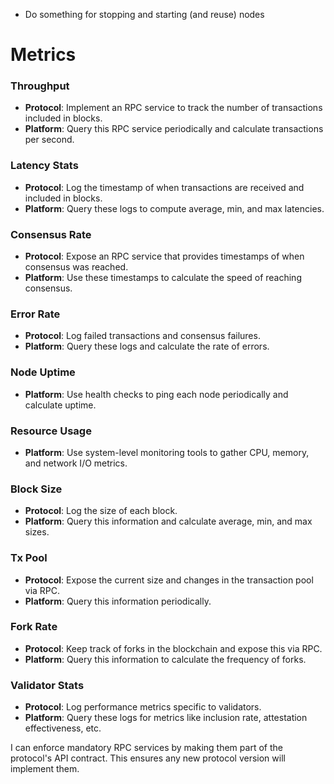 - Do something for stopping and starting (and reuse) nodes


# Metrics

### Throughput
- **Protocol**: Implement an RPC service to track the number of transactions included in blocks.
- **Platform**: Query this RPC service periodically and calculate transactions per second.

### Latency Stats
- **Protocol**: Log the timestamp of when transactions are received and included in blocks.
- **Platform**: Query these logs to compute average, min, and max latencies.

### Consensus Rate
- **Protocol**: Expose an RPC service that provides timestamps of when consensus was reached.
- **Platform**: Use these timestamps to calculate the speed of reaching consensus.

### Error Rate
- **Protocol**: Log failed transactions and consensus failures.
- **Platform**: Query these logs and calculate the rate of errors.

### Node Uptime
- **Platform**: Use health checks to ping each node periodically and calculate uptime.

### Resource Usage
- **Platform**: Use system-level monitoring tools to gather CPU, memory, and network I/O metrics.

### Block Size
- **Protocol**: Log the size of each block.
- **Platform**: Query this information and calculate average, min, and max sizes.

### Tx Pool
- **Protocol**: Expose the current size and changes in the transaction pool via RPC.
- **Platform**: Query this information periodically.

### Fork Rate
- **Protocol**: Keep track of forks in the blockchain and expose this via RPC.
- **Platform**: Query this information to calculate the frequency of forks.

### Validator Stats
- **Protocol**: Log performance metrics specific to validators.
- **Platform**: Query these logs for metrics like inclusion rate, attestation effectiveness, etc.

I can enforce mandatory RPC services by making them part of the protocol's API contract. This ensures any new protocol version will implement them.

